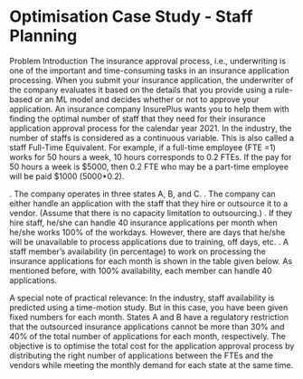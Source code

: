 # Optimisation Case Study - Staff Planning

Problem Introduction The insurance approval process, i.e., underwriting is one of the important and time-consuming tasks in an insurance application processing. When you submit your insurance application, the underwriter of the company evaluates it based on the details that you provide using a rule-based or an ML model and decides whether or not to approve your application. An insurance company InsurePlus wants you to help them with finding the optimal number of staff that they need for their insurance application approval process for the calendar year 2021. In the industry, the number of staffs is considered as a continuous variable. This is also called a staff Full-Time Equivalent. For example, if a full-time employee (FTE =1) works for 50 hours a week, 10 hours corresponds to 0.2 FTEs. If the pay for 50 hours a week is $5000, then 0.2 FTE who may be a part-time employee will be paid $1000 (5000*0.2).

. The company operates in three states A, B, and C.
. The company can either handle an application with the staff that they hire or outsource it to a vendor. (Assume that there is no capacity limitation to outsourcing.)
. If they hire staff, he/she can handle 40 insurance applications per month when he/she works 100% of the workdays. However, there are days that he/she will be unavailable to process applications due to training, off days, etc.
. A staff member’s availability (in percentage) to work on processing the insurance applications for each month is shown in the table given below. As mentioned before, with 100% availability, each member can handle 40 applications.

A special note of practical relevance: In the industry, staff availability is predicted using a time-motion study. But in this case, you have been given fixed numbers for each month. States A and B have a regulatory restriction that the outsourced insurance applications cannot be more than 30% and 40% of the total number of applications for each month, respectively. The objective is to optimise the total cost for the application approval process by distributing the right number of applications between the FTEs and the vendors while meeting the monthly demand for each state at the same time.
